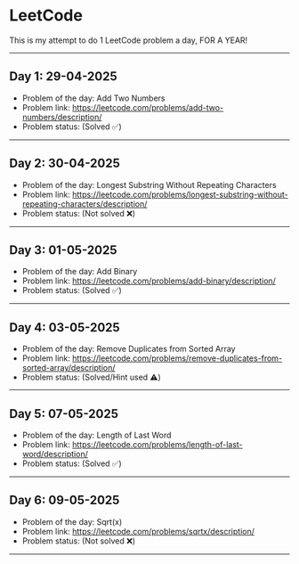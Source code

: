 # LeetCode

This is my attempt to do 1 LeetCode problem a day, FOR A YEAR!
___
## Day 1: 29-04-2025

- Problem of the day: Add Two Numbers
- Problem link: https://leetcode.com/problems/add-two-numbers/description/
- Problem status: (Solved ✅)
___
## Day 2: 30-04-2025

- Problem of the day: Longest Substring Without Repeating Characters
- Problem link: https://leetcode.com/problems/longest-substring-without-repeating-characters/description/
- Problem status: (Not solved ❌)
___
## Day 3: 01-05-2025

- Problem of the day: Add Binary
- Problem link: https://leetcode.com/problems/add-binary/description/
- Problem status: (Solved ✅)
___
## Day 4: 03-05-2025

- Problem of the day: Remove Duplicates from Sorted Array
- Problem link: https://leetcode.com/problems/remove-duplicates-from-sorted-array/description/
- Problem status: (Solved/Hint used ⚠️)
___
## Day 5: 07-05-2025

- Problem of the day: Length of Last Word
- Problem link: https://leetcode.com/problems/length-of-last-word/description/
- Problem status: (Solved ✅)
___
## Day 6: 09-05-2025

- Problem of the day: Sqrt(x)
- Problem link: https://leetcode.com/problems/sqrtx/description/
- Problem status: (Not solved ❌)
___